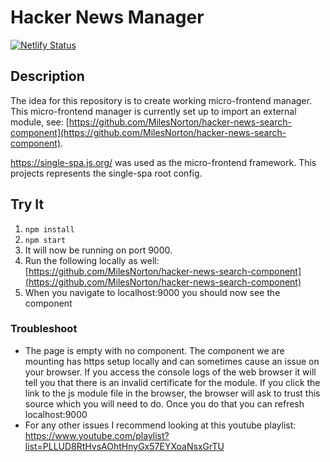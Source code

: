 # Hacker News Manager

[![Netlify Status](https://api.netlify.com/api/v1/badges/963e995a-0bc4-4e01-b61b-58edd1b46bc9/deploy-status)](https://app.netlify.com/sites/cocky-ride-310246/deploys)

## Description

The idea for this repository is to create working micro-frontend manager. This micro-frontend manager is currently set up to import an external module, see: [https://github.com/MilesNorton/hacker-news-search-component](https://github.com/MilesNorton/hacker-news-search-component).

https://single-spa.js.org/ was used as the micro-frontend framework. This projects represents the single-spa root config.

## Try It

1.  `npm install`
2.  `npm start`
3.  It will now be running on port 9000.
4.  Run the following locally as well: [https://github.com/MilesNorton/hacker-news-search-component](https://github.com/MilesNorton/hacker-news-search-component)
5.  When you navigate to localhost:9000 you should now see the component

### Troubleshoot

- The page is empty with no component. The component we are mounting has https setup locally and can sometimes cause an issue on your browser. If you access the console logs of the web browser it will tell you that there is an invalid certificate for the module. If you click the link to the js module file in the browser, the browser will ask to trust this source which you will need to do. Once you do that you can refresh localhost:9000
- For any other issues I recommend looking at this youtube playlist: https://www.youtube.com/playlist?list=PLLUD8RtHvsAOhtHnyGx57EYXoaNsxGrTU
